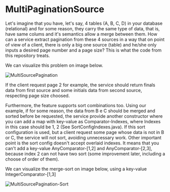 # MultiPaginationSource
Let's imagine that you have, let's say, 4 tables (A, B, C, D) in your database (relational) and for some reason, they carry the same type of data, that is, have same colums and it's semantics allow a merge between them. How can a service extract pagination from these 4 sources in a way that on point of view of a client, there is only a big one source (table) and he/she only inputs a desired page number and a page size? This is what the code from this repository treats.

We can visualize this problem on image below.

![MultiSourcePagination](https://github.com/Fabriciolk/MultiSourcePagination/assets/72703544/b8986580-d557-4d5a-aab2-f8223639128f)

If the client request page 2 for example, the service should return finals data from first source and some initials data from second source, respecting page size choosed.

Furthermore, the feature supports sort combinations too. Using our example, if for some reason, the data from B e C should be merged and sorted before be requested, the service provide another constructor where you can add a map with key-value as Comparator-Indexes, where Indexes in this case should be 1, 2 (See SortConfigIndexes.java). If this sort configuration is used, but a client request some page whose data is not in B or C, the service will not sort, avoiding unnecessary work. Other important point is the sort config doesn't accept overlaid indexes. It means that you can't add a key-value AnyComparator-[1,2] and AnyComparator-[2,3], because index 2 can not have two sort (some improvement later, including a choose of order of them). 

We can visualize the merge-sort on image below, using a key-value IntegerComparator-[1,3]

![MultiSourcePagination-Sort](https://github.com/Fabriciolk/MultiPaginationSource/assets/72703544/dd3885bc-8b52-4086-8c1e-5fe8eaa54cab)


